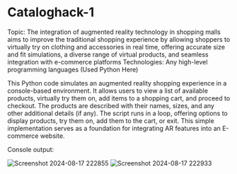 # Cataloghack-1
Topic: The integration of augmented reality technology in shopping malls aims to improve the traditional shopping experience by allowing shoppers to virtually try on clothing and accessories in real time, offering accurate size and fit simulations, a diverse range of virtual products, and seamless integration with e-commerce platforms
Technologies: Any high-level programming languages (Used Python Here)

This Python code simulates an augmented reality shopping experience in a console-based environment. It allows users to view a list of available products, virtually try them on, add items to a shopping cart, and proceed to checkout. The products are described with their names, sizes, and any other additional details (if any). The script runs in a loop, offering options to display products, try them on, add them to the cart, or exit. This simple implementation serves as a foundation for integrating AR features into an E-commerce website.

Console output:

![Screenshot 2024-08-17 222855](https://github.com/user-attachments/assets/e29e8c3e-7739-4f12-b452-4f70e279837c)
![Screenshot 2024-08-17 222933](https://github.com/user-attachments/assets/554e9623-6eb1-47ad-8771-a736bdffca3e)

